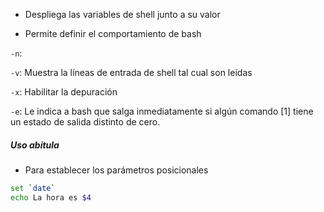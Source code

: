- Despliega las variables de shell junto a su valor 

- Permite definir el comportamiento de bash 

`-n`:

`-v`: Muestra la líneas de entrada de shell tal cual son leídas 

`-x`: Habilitar la depuración 

`-e`: Le indica a bash que salga inmediatamente si algún comando [1] tiene un estado de salida distinto de cero.
##### Uso abitula 
- Para establecer los parámetros posicionales 

```sh
set `date`
echo La hora es $4
```








